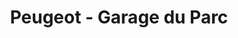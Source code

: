 ---
title: "Peugeot - Garage du Parc"
url: /saint-christophe-du-bois/peugeot-garage-du-parc/
shop: Autowerkstatt
---